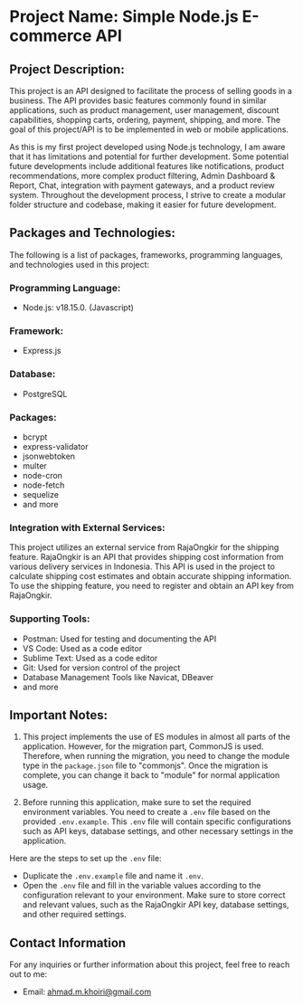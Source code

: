 # Project Name: Simple Node.js E-commerce API

## Project Description:
This project is an API designed to facilitate the process of selling goods in a business. The API provides basic features commonly found in similar applications, such as product management, user management, discount capabilities, shopping carts, ordering, payment, shipping, and more. The goal of this project/API is to be implemented in web or mobile applications.

As this is my first project developed using Node.js technology, I am aware that it has limitations and potential for further development. Some potential future developments include additional features like notifications, product recommendations, more complex product filtering, Admin Dashboard & Report, Chat, integration with payment gateways, and a product review system. Throughout the development process, I strive to create a modular folder structure and codebase, making it easier for future development.

## Packages and Technologies:
The following is a list of packages, frameworks, programming languages, and technologies used in this project:

### Programming Language:
- Node.js: v18.15.0. (Javascript)

### Framework:
- Express.js

### Database:
- PostgreSQL

### Packages:
- bcrypt
- express-validator
- jsonwebtoken
- multer
- node-cron
- node-fetch
- sequelize
- and more

### Integration with External Services:
This project utilizes an external service from RajaOngkir for the shipping feature. RajaOngkir is an API that provides shipping cost information from various delivery services in Indonesia. This API is used in the project to calculate shipping cost estimates and obtain accurate shipping information. To use the shipping feature, you need to register and obtain an API key from RajaOngkir.

### Supporting Tools:
- Postman: Used for testing and documenting the API
- VS Code: Used as a code editor
- Sublime Text: Used as a code editor
- Git: Used for version control of the project
- Database Management Tools like Navicat, DBeaver
- and more

## Important Notes:

1. This project implements the use of ES modules in almost all parts of the application. However, for the migration part, CommonJS is used. Therefore, when running the migration, you need to change the module type in the `package.json` file to "commonjs". Once the migration is complete, you can change it back to "module" for normal application usage.

2. Before running this application, make sure to set the required environment variables. You need to create a `.env` file based on the provided `.env.example`. This `.env` file will contain specific configurations such as API keys, database settings, and other necessary settings in the application.

Here are the steps to set up the `.env` file:

- Duplicate the `.env.example` file and name it `.env`.
- Open the `.env` file and fill in the variable values according to the configuration relevant to your environment. Make sure to store correct and relevant values, such as the RajaOngkir API key, database settings, and other required settings.

## Contact Information

For any inquiries or further information about this project, feel free to reach out to me:

- Email: ahmad.m.khoiri@gmail.com